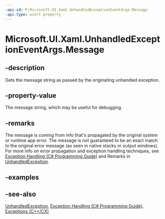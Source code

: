 ```yaml
---
-api-id: P:Microsoft.UI.Xaml.UnhandledExceptionEventArgs.Message
-api-type: winrt property
---
```


<!-- Property syntax
public string Message { get; }
-->

# Microsoft.UI.Xaml.UnhandledExceptionEventArgs.Message

## -description

Gets the message string as passed by the originating unhandled exception.

## -property-value

The message string, which may be useful for debugging.

## -remarks

The message is coming from info that's propagated by the original system or runtime app error. The message is not guaranteed to be an exact match to the original error message (as seen in native stacks or output windows). For more info on error propagation and exception handling techniques, see [Exception Handling (C# Programming Guide)](/dotnet/csharp/fundamentals/exceptions/exception-handling) and Remarks in [UnhandledException](application_unhandledexception.md).

## -examples

## -see-also

[UnhandledException](application_unhandledexception.md), [Exception Handling (C# Programming Guide)](/dotnet/csharp/fundamentals/exceptions/exception-handling), [Exceptions (C++/CX)](/cpp/cppcx/exceptions-c-cx)
